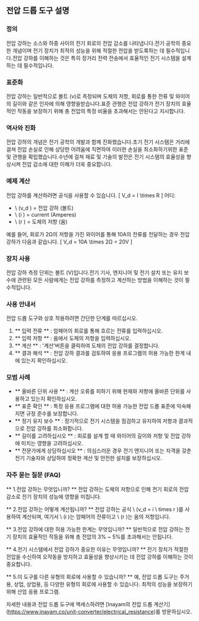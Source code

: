 ## 전압 드롭 도구 설명

### 정의
전압 강하는 소스와 하중 사이의 전기 회로의 전압 감소를 나타냅니다.전기 공학의 중요한 개념이며 전기 장치가 최적의 성능을 위해 적절한 전압을 받도록하는 데 필수적입니다.전압 강하를 이해하는 것은 특히 장거리 전력 전송에서 효율적인 전기 시스템을 설계하는 데 필수적입니다.

### 표준화
전압 강하는 일반적으로 볼트 (v)로 측정되며 도체의 저항, 회로를 통한 전류 및 와이어의 길이와 같은 인자에 의해 영향을받습니다.표준 관행은 전압 강하가 전기 장치의 효율적인 작동을 보장하기 위해 총 전압의 특정 비율을 초과해서는 안된다고 지시합니다.

### 역사와 진화
전압 강하의 개념은 전기 공학의 개발과 함께 진화했습니다.초기 전기 시스템은 거리에 걸쳐 전압 손실로 인해 상당한 어려움에 직면하여 이러한 손실을 최소화하기위한 표준 및 관행을 확립했습니다.수년에 걸쳐 재료 및 기술의 발전은 전기 시스템의 효율성을 향상시켜 전압 감소에 대한 이해가 더욱 중요합니다.

### 예제 계산
전압 강하를 계산하려면 공식을 사용할 수 있습니다.
\[ V_d = I \times R \]
어디:
- \ (v_d \) = 전압 강하 (볼트)
- \ (i \) = current (Amperes)
- \ (r \) = 도체의 저항 (옴)

예를 들어, 회로가 2Ω의 저항을 가진 와이어를 통해 10A의 전류를 전달하는 경우 전압 강하가 다음과 같습니다.
\[ V_d = 10A \times 2Ω = 20V \]

### 장치 사용
전압 강하 측정 단위는 볼트 (V)입니다.전기 기사, 엔지니어 및 전기 설치 또는 유지 보수에 관련된 모든 사람에게는 전압 강하를 측정하고 계산하는 방법을 이해하는 것이 필수적입니다.

### 사용 안내서
전압 드롭 도구와 상호 작용하려면 간단한 단계를 따르십시오.
1. ** 입력 전류 ** : 암페어의 회로를 통해 흐르는 전류를 입력하십시오.
2. ** 입력 저항 ** : 옴에서 도체의 저항을 입력하십시오.
3. ** 계산 ** : '계산'버튼을 클릭하여 도체의 전압 강하를 결정합니다.
4. ** 결과 해석 ** : 전압 강하 결과를 검토하여 응용 프로그램의 허용 가능한 한계 내에 있는지 확인하십시오.

### 모범 사례
- ** 올바른 단위 사용 ** : 계산 오류를 피하기 위해 현재와 저항에 올바른 단위를 사용하고 있는지 확인하십시오.
- ** 표준 확인 ** : 특정 응용 프로그램에 대한 허용 가능한 전압 드롭 표준에 익숙해지면 규정 준수를 보장합니다.
- ** 정기 유지 보수 ** : 정기적으로 전기 시스템을 점검하고 유지하여 저항과 결과적으로 전압 강하를 최소화합니다.
- ** 길이를 고려하십시오 ** : 회로를 설계 할 때 와이어의 길이와 저항 및 전압 강하에 미치는 영향을 고려하십시오.
- ** 전문가에게 상담하십시오 ** : 의심스러운 경우 전기 엔지니어 또는 자격을 갖춘 전기 기술자와 상담하여 정확한 계산 및 안전한 설치를 보장하십시오.

### 자주 묻는 질문 (FAQ)

** 1.전압 강하는 무엇입니까? **
전압 강하는 도체의 저항으로 인해 전기 회로의 전압 감소로 전기 장치의 성능에 영향을 미칩니다.

** 2.전압 강하는 어떻게 계산됩니까? **
전압 강하는 공식 \ (v_d = i \ times r \)를 사용하여 계산되며, 여기서 \ (i \)는 암페어의 전류이고 \ (r \)는 옴의 저항입니다.

** 3.전압 강하에 대한 허용 가능한 한계는 무엇입니까? **
일반적으로 전압 강하는 전기 장치의 효율적인 작동을 위해 총 전압의 3% ~ 5%를 초과해서는 안됩니다.

** 4.전기 시스템에서 전압 강하가 중요한 이유는 무엇입니까? **
전기 장치가 적절한 전압을 수신하여 오작동을 방지하고 효율성을 향상시키는 데 전압 강하를 이해하는 것이 중요합니다.

** 5.이 도구를 다른 유형의 회로에 사용할 수 있습니까? **
예, 전압 드롭 도구는 주거용, 상업, 상업용, 등 다양한 유형의 회로에 사용할 수 있습니다. 최적의 성능을 보장하기 위해 산업 응용 프로그램.

자세한 내용과 전압 드롭 도구에 액세스하려면 [Inayam의 전압 드롭 계산기] (https://www.inayam.co/unit-converter/electrical_resistance)를 방문하십시오.